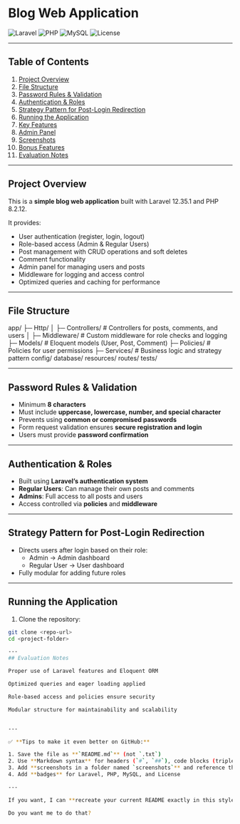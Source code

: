 # Blog Web Application

![Laravel](https://img.shields.io/badge/Laravel-12.35.1-red) 
![PHP](https://img.shields.io/badge/PHP-8.2.12-blue) 
![MySQL](https://img.shields.io/badge/MySQL-8.0-orange) 
![License](https://img.shields.io/badge/License-MIT-green)

---

## Table of Contents
1. [Project Overview](#project-overview)
2. [File Structure](#file-structure)
3. [Password Rules & Validation](#password-rules--validation)
4. [Authentication & Roles](#authentication--roles)
5. [Strategy Pattern for Post-Login Redirection](#strategy-pattern-for-post-login-redirection)
6. [Running the Application](#running-the-application)
7. [Key Features](#key-features)
8. [Admin Panel](#admin-panel)
9. [Screenshots](#screenshots)
10. [Bonus Features](#bonus-features)
11. [Evaluation Notes](#evaluation-notes)

---

## Project Overview
This is a **simple blog web application** built with Laravel 12.35.1 and PHP 8.2.12.  

It provides:

- User authentication (register, login, logout)  
- Role-based access (Admin & Regular Users)  
- Post management with CRUD operations and soft deletes  
- Comment functionality  
- Admin panel for managing users and posts  
- Middleware for logging and access control  
- Optimized queries and caching for performance  

---

## File Structure

app/
├─ Http/
│ ├─ Controllers/ # Controllers for posts, comments, and users
│ ├─ Middleware/ # Custom middleware for role checks and logging
├─ Models/ # Eloquent models (User, Post, Comment)
├─ Policies/ # Policies for user permissions
├─ Services/ # Business logic and strategy pattern
config/
database/
resources/
routes/
tests/


---

## Password Rules & Validation

- Minimum **8 characters**  
- Must include **uppercase, lowercase, number, and special character**  
- Prevents using **common or compromised passwords**  
- Form request validation ensures **secure registration and login**  
- Users must provide **password confirmation**  

---

## Authentication & Roles

- Built using **Laravel’s authentication system**  
- **Regular Users**: Can manage their own posts and comments  
- **Admins**: Full access to all posts and users  
- Access controlled via **policies** and **middleware**  

---

## Strategy Pattern for Post-Login Redirection

- Directs users after login based on their role:  
  - Admin → Admin dashboard  
  - Regular User → User dashboard  
- Fully modular for adding future roles  

---

## Running the Application

1. Clone the repository:  
```bash
git clone <repo-url>
cd <project-folder>

---
## Evaluation Notes

Proper use of Laravel features and Eloquent ORM

Optimized queries and eager loading applied

Role-based access and policies ensure security

Modular structure for maintainability and scalability


---

✅ **Tips to make it even better on GitHub:**  

1. Save the file as **`README.md`** (not `.txt`)  
2. Use **Markdown syntax** for headers (`#`, `##`), code blocks (triple backticks), and lists (`-`)  
3. Add **screenshots in a folder named `screenshots`** and reference them in Markdown  
4. Add **badges** for Laravel, PHP, MySQL, and License  

---

If you want, I can **recreate your current README exactly in this styled format** and **include placeholders for screenshots** so it will look polished directly on GitHub.  

Do you want me to do that?
